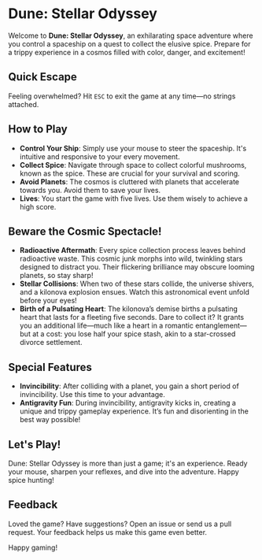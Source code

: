 # Dune: Stellar Odyssey

Welcome to **Dune: Stellar Odyssey**, an exhilarating space adventure where you control a spaceship on a quest to collect the elusive spice. Prepare for a trippy experience in a cosmos filled with color, danger, and excitement!

## Quick Escape
Feeling overwhelmed? Hit `ESC` to exit the game at any time—no strings attached.

## How to Play
- **Control Your Ship**: Simply use your mouse to steer the spaceship. It's intuitive and responsive to your every movement.
- **Collect Spice**: Navigate through space to collect colorful mushrooms, known as the spice. These are crucial for your survival and scoring.
- **Avoid Planets**: The cosmos is cluttered with planets that accelerate towards you. Avoid them to save your lives.
- **Lives**: You start the game with five lives. Use them wisely to achieve a high score.

## Beware the Cosmic Spectacle!
- **Radioactive Aftermath**: Every spice collection process leaves behind radioactive waste. This cosmic junk morphs into wild, twinkling stars designed to distract you. Their flickering brilliance may obscure looming planets, so stay sharp!
- **Stellar Collisions**: When two of these stars collide, the universe shivers, and a kilonova explosion ensues. Watch this astronomical event unfold before your eyes!
- **Birth of a Pulsating Heart**: The kilonova’s demise births a pulsating heart that lasts for a fleeting five seconds. Dare to collect it? It grants you an additional life—much like a heart in a romantic entanglement—but at a cost: you lose half your spice stash, akin to a star-crossed divorce settlement.

## Special Features
- **Invincibility**: After colliding with a planet, you gain a short period of invincibility. Use this time to your advantage.
- **Antigravity Fun**: During invincibility, antigravity kicks in, creating a unique and trippy gameplay experience. It’s fun and disorienting in the best way possible!

## Let's Play!
Dune: Stellar Odyssey is more than just a game; it's an experience. Ready your mouse, sharpen your reflexes, and dive into the adventure. Happy spice hunting!

## Feedback
Loved the game? Have suggestions? Open an issue or send us a pull request. Your feedback helps us make this game even better.

Happy gaming!
